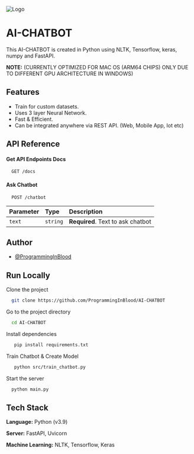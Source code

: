![Logo](https://i.ibb.co/1RGz0VH/PIM-2.jpg)

# AI-CHATBOT

This AI-CHATBOT is created in Python using NLTK, Tensorflow, keras, numpy and FastAPI.

**NOTE:**
(CURRENTLY OPTIMIZED FOR MAC OS (ARM64 CHIPS) ONLY DUE TO DIFFERENT GPU ARCHITECTURE IN WINDOWS)

## Features

- Train for custom datasets.
- Uses 3 layer Neural Network.
- Fast & Efficient.
- Can be integrated anywhere via REST API. (Web, Mobile App, Iot etc)

## API Reference

#### Get API Endpoints Docs

```http
  GET /docs
```

#### Ask Chatbot

```http
  POST /chatbot
```

| Parameter | Type     | Description                       |
| :-------- | :------- | :-------------------------------- |
| `text`    | `string` | **Required**. Text to ask chatbot |

## Author

- [@ProgrammingInBlood](https://www.github.com/ProgrammingInBlood)

## Run Locally

Clone the project

```bash
  git clone https://github.com/ProgrammingInBlood/AI-CHATBOT
```

Go to the project directory

```bash
  cd AI-CHATBOT
```

Install dependencies

```bash
   pip install requirements.txt
```

Train Chatbot & Create Model

```bash
   python src/train_chatbot.py
```

Start the server

```bash
  python main.py
```

## Tech Stack

**Language:** Python (v3.9)

**Server:** FastAPI, Uvicorn

**Machine Learning:** NLTK, Tensorflow, Keras
